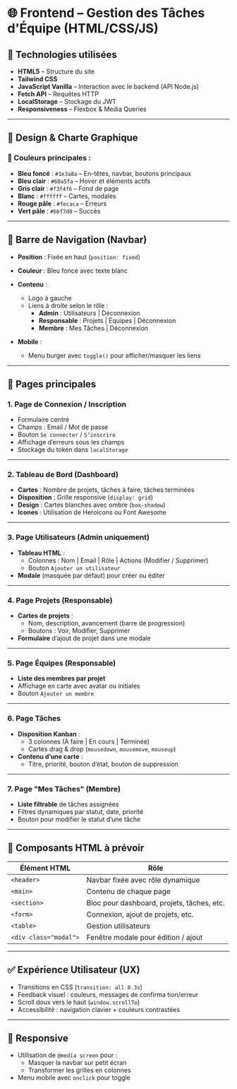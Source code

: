 # 🌐 Frontend – Gestion des Tâches d'Équipe (HTML/CSS/JS)

## 🎯 Technologies utilisées
- **HTML5** – Structure du site
- **Tailwind CSS** 
- **JavaScript Vanilla** – Interaction avec le backend (API Node.js)
- **Fetch API** – Requêtes HTTP
- **LocalStorage** – Stockage du JWT
- **Responsiveness** – Flexbox & Media Queries

---

## 🎨 Design & Charte Graphique

### 🎨 Couleurs principales :
- **Bleu foncé** : `#1e3a8a` – En-têtes, navbar, boutons principaux
- **Bleu clair** : `#60a5fa` – Hover et éléments actifs
- **Gris clair** : `#f3f4f6` – Fond de page
- **Blanc** : `#ffffff` – Cartes, modales
- **Rouge pâle** : `#fecaca` – Erreurs
- **Vert pâle** : `#bbf7d0` – Succès

---

## 🧭 Barre de Navigation (Navbar)

- **Position** : Fixée en haut (`position: fixed`)
- **Couleur** : Bleu foncé avec texte blanc
- **Contenu** :
  - Logo à gauche
  - Liens à droite selon le rôle :
    - **Admin** : Utilisateurs | Déconnexion
    - **Responsable** : Projets | Équipes | Déconnexion
    - **Membre** : Mes Tâches | Déconnexion

- **Mobile** :
  - Menu burger avec `toggle()` pour afficher/masquer les liens

---

## 📄 Pages principales

### 1. Page de Connexion / Inscription
- Formulaire centré
- Champs : Email / Mot de passe
- Bouton `Se connecter` / `S’inscrire`
- Affichage d’erreurs sous les champs
- Stockage du token dans `localStorage`

---

### 2. Tableau de Bord (Dashboard)
- **Cartes** : Nombre de projets, tâches à faire, tâches terminées
- **Disposition** : Grille responsive (`display: grid`)
- **Design** : Cartes blanches avec ombre (`box-shadow`)
- **Icones** : Utilisation de Heroicons ou Font Awesome

---

### 3. Page Utilisateurs (Admin uniquement)
- **Tableau HTML** :
  - Colonnes : Nom | Email | Rôle | Actions (Modifier / Supprimer)
  - Bouton `Ajouter un utilisateur`
- **Modale** (masquée par défaut) pour créer ou éditer

---

### 4. Page Projets (Responsable)
- **Cartes de projets** :
  - Nom, description, avancement (barre de progression)
  - Boutons : Voir, Modifier, Supprimer
- **Formulaire** d’ajout de projet dans une modale

---

### 5. Page Équipes (Responsable)
- **Liste des membres par projet**
- Affichage en carte avec avatar ou initiales
- Bouton `Ajouter un membre`

---

### 6. Page Tâches
- **Disposition Kanban** :
  - 3 colonnes (À faire | En cours | Terminée)
  - Cartes drag & drop (`mousedown`, `mousemove`, `mouseup`)
- **Contenu d’une carte** :
  - Titre, priorité, bouton d’état, bouton de suppression

---

### 7. Page "Mes Tâches" (Membre)
- **Liste filtrable** de tâches assignées
- Filtres dynamiques par statut, date, priorité
- Bouton pour modifier le statut d’une tâche

---

## 📑 Composants HTML à prévoir

| Élément HTML         | Rôle                                             |
|----------------------|--------------------------------------------------|
| `<header>`           | Navbar fixée avec rôle dynamique                 |
| `<main>`             | Contenu de chaque page                           |
| `<section>`          | Bloc pour dashboard, projets, tâches, etc.       |
| `<form>`             | Connexion, ajout de projets, etc.                |
| `<table>`            | Gestion utilisateurs                             |
| `<div class="modal">`| Fenêtre modale pour édition / ajout              |

---

## ✅ Expérience Utilisateur (UX)
- Transitions en CSS (`transition: all 0.3s`)
- Feedback visuel : couleurs, messages de confirma tion/erreur
- Scroll doux vers le haut (`window.scrollTo`)
- Accessibilité : navigation clavier + couleurs contrastées

---

## 📱 Responsive
- Utilisation de `@media screen` pour :
  - Masquer la navbar sur petit écran
  - Transformer les grilles en colonnes
- Menu mobile avec `onclick` pour toggle
